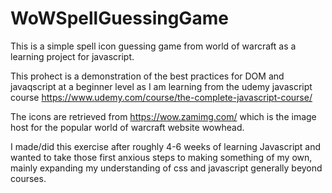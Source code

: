 # WoWSpellGuessingGame

This is a simple spell icon guessing game from world of warcraft as a learning project for javascript.

This prohect is a demonstration of the best practices for DOM and javaqscript at a beginner level as I am learning from the udemy javascript course https://www.udemy.com/course/the-complete-javascript-course/ 

The icons are retrieved from https://wow.zamimg.com/ which is the image host for the popular world of warcraft website wowhead.

I made/did this exercise after roughly 4-6 weeks of learning Javascript and wanted to take those first anxious steps to making something of my own, mainly expanding my understanding of css and javascript generally beyond courses.
